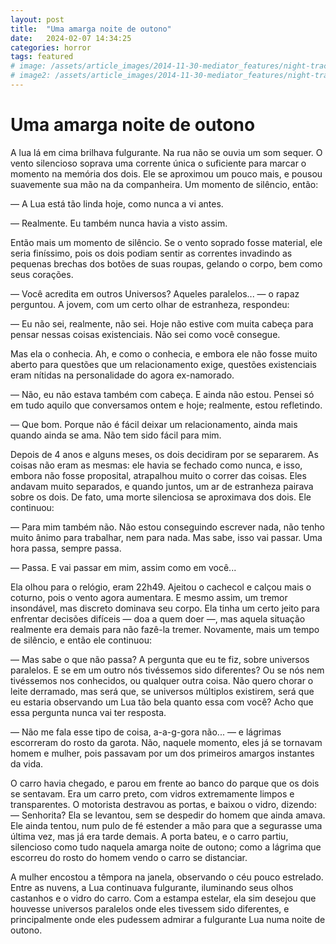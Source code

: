 ```yaml
---
layout: post
title:  "Uma amarga noite de outono"
date:   2024-02-07 14:34:25
categories: horror
tags: featured
# image: /assets/article_images/2014-11-30-mediator_features/night-track.JPG
# image2: /assets/article_images/2014-11-30-mediator_features/night-track-mobile.JPG
---
```

# Uma amarga noite de outono

A lua lá em cima brilhava fulgurante. Na rua não se ouvia um som sequer. O vento silencioso soprava uma corrente única o suficiente para marcar o momento na memória dos dois. Ele se aproximou um pouco mais, e pousou suavemente sua mão na da companheira. Um momento de silêncio, então:

— A Lua está tão linda hoje, como nunca a vi antes.

— Realmente. Eu também nunca havia a visto assim.

Então mais um momento de silêncio. Se o vento soprado fosse material, ele seria finíssimo, pois os dois podiam sentir as correntes invadindo as pequenas brechas dos botões de suas roupas, gelando o corpo, bem como seus corações.

— Você acredita em outros Universos? Aqueles paralelos... — o rapaz perguntou. A jovem, com um certo olhar de estranheza, respondeu:

— Eu não sei, realmente, não sei. Hoje não estive com muita cabeça para pensar nessas coisas existenciais. Não sei como você consegue. 

Mas ela o conhecia. Ah, e como o conhecia, e embora ele não fosse muito aberto para questões que um relacionamento exige, questões existenciais eram nítidas na personalidade do agora ex-namorado. 

— Não, eu não estava também com cabeça. E ainda não estou. Pensei só em tudo aquilo que conversamos ontem e hoje; realmente, estou refletindo. 

— Que bom. Porque não é fácil deixar um relacionamento, ainda mais quando ainda se ama. Não tem sido fácil para mim. 

Depois de 4 anos e alguns meses, os dois decidiram por se separarem. As coisas não eram as mesmas: ele havia se fechado como nunca, e isso, embora não fosse proposital, atrapalhou muito o correr das coisas. Eles andavam muito separados, e quando juntos, um ar de estranheza pairava sobre os dois. De fato, uma morte silenciosa se aproximava dos dois. Ele continuou:

— Para mim também não. Não estou conseguindo escrever nada, não tenho muito ânimo para trabalhar, nem para nada. Mas sabe, isso vai passar. Uma hora passa, sempre passa. 

— Passa. E vai passar em mim, assim como em você...

Ela olhou para o relógio, eram 22h49. Ajeitou o cachecol e calçou mais o coturno, pois o vento agora aumentara. E mesmo assim, um tremor insondável, mas discreto dominava seu corpo. Ela tinha um certo jeito para enfrentar decisões difíceis — doa a quem doer —, mas aquela situação realmente era demais para não fazê-la tremer. Novamente, mais um tempo de silêncio, e então ele continuou:

— Mas sabe o que não passa? A pergunta que eu te fiz, sobre universos paralelos. E se em um outro nós tivéssemos sido diferentes? Ou se nós nem tivéssemos nos conhecidos, ou qualquer outra coisa. Não quero chorar o leite derramado, mas será que, se universos múltiplos existirem, será que eu estaria observando um Lua tão bela quanto essa com você? Acho que essa pergunta nunca vai ter resposta. 

— Não me fala esse tipo de coisa, a-a-g-gora não... — e lágrimas escorreram do rosto da garota. Não, naquele momento, eles já se tornavam homem e mulher, pois passavam por um dos primeiros amargos instantes da vida.

O carro havia chegado, e parou em frente ao banco do parque que os dois se sentavam. Era um carro preto, com vidros extremamente limpos e transparentes. O motorista destravou as portas, e baixou o vidro, dizendo: — Senhorita? Ela se levantou, sem se despedir do homem que ainda amava. Ele ainda tentou, num pulo de fé estender a mão para que a segurasse uma última vez, mas já era tarde demais. A porta bateu, e o carro partiu, silencioso como tudo naquela amarga noite de outono; como a lágrima que escorreu do rosto do homem vendo o carro se distanciar. 

A mulher encostou a têmpora na janela, observando o céu pouco estrelado. Entre as nuvens, a Lua continuava fulgurante, iluminando seus olhos castanhos e o vidro do carro. Com a estampa estelar, ela sim desejou que houvesse universos paralelos onde eles tivessem sido diferentes, e principalmente onde eles pudessem admirar a fulgurante Lua numa noite de outono.
